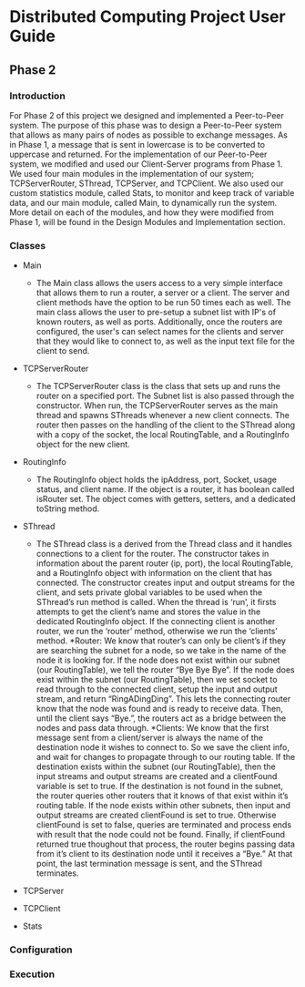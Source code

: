 # Distributed Computing Project User Guide
## Phase 2 

### Introduction
For Phase 2 of this project we designed and implemented a Peer-to-Peer system. The purpose of this phase was to design a Peer-to-Peer system that allows as many pairs of nodes as possible to exchange messages. As in Phase 1, a message that is sent in lowercase is to be converted to uppercase and returned. For the implementation of our Peer-to-Peer system, we modified and used our Client-Server programs from Phase 1. We used four main modules in the implementation of our system; TCPServerRouter, SThread, TCPServer, and TCPClient. We also used our custom statistics module, called Stats, to monitor and keep track of variable data, and our main module, called Main, to dynamically run the system. More detail on each of the modules, and how they were modified from Phase 1, will be found in the Design Modules and Implementation section.

### Classes
* Main
    * The Main class allows the users access to a very simple interface that allows them to run a router, a server or a client. The server and client methods have the option to be run 50 times each as well. The main class allows the user to pre-setup a subnet list with IP's of known routers, as well as ports. Additionally, once the routers are configured, the user's can select names for the clients and server that they would like to connect to, as well as the input text file for the client to send. 

* TCPServerRouter
    * The TCPServerRouter class is the class that sets up and runs the router on a specified port. The Subnet list is also passed through the constructor. When run, the TCPServerRouter serves as the main thread and spawns SThreads whenever a new client connects. The router then passes on the handling of the client to the SThread along with a copy of the socket, the local RoutingTable, and a RoutingInfo object for the new client.

* RoutingInfo
    * The RoutingInfo object holds the ipAddress, port, Socket, usage status, and client name. If the object is a router, it has boolean called isRouter set. The object comes with getters, setters, and a dedicated toString method.

* SThread
    * The SThread class is a derived from the Thread class and  it handles connections to a client for the router. The constructor takes in information about the parent router (ip, port), the local RoutingTable, and a RoutingInfo object with information on the client that has connected. The constructor creates input and output streams for the client, and sets private global variables to be used when the SThread’s run method is called. When the thread is ‘run’, it firsts attempts to get the client’s name and stores the value in the dedicated RoutingInfo object. If the connecting client is another router, we run the ‘router’ method, otherwise we run the ‘clients’ method. 
		*Router: We know that router’s can only be client’s if they are searching the subnet for a node, so we take in the name of the node it is looking for. If the node does not exist within our subnet (our RoutingTable), we tell the router “Bye Bye Bye”. If the node does exist within the subnet (our RoutingTable), then we set socket to read through to the connected client, setup the input and output stream, and return “RingADingDing”. This lets the connecting router know that the node was found and is ready to receive data. Then, until the client says “Bye.”, the routers act as a bridge between the nodes and pass data through.
		*Clients: We know that the first message sent from a client/server is always the name of the destination node it wishes to connect to. So we save the client info, and wait for changes to propagate through to our routing table. If the destination exists within the subnet (our RoutingTable), then the input streams and output streams are created and a clientFound variable is set to true. If the destination is not found in the subnet, the router queries other routers that it knows of that exist within it’s routing table. If the node exists within other subnets, then input and output streams are created clientFound is set to true. Otherwise clientFound is set to false, queries are terminated and process ends with result that the node could not be found. Finally, if clientFound returned true thoughout that process, the router begins passing data from it’s client to its destination node until it receives a “Bye.” At that point, the last termination message is sent, and the SThread terminates. 

* TCPServer

* TCPClient

* Stats

### Configuration



### Execution
